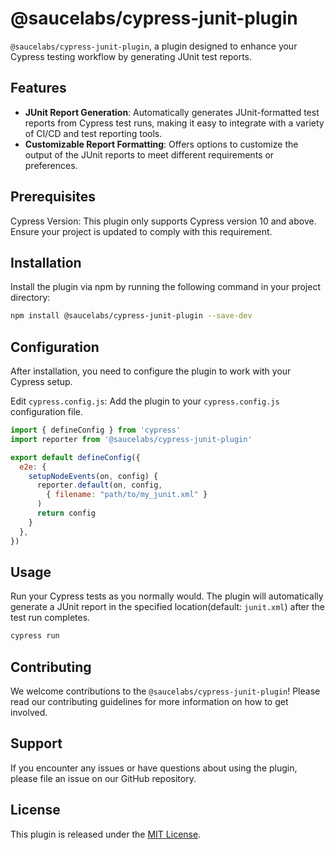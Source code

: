 # @saucelabs/cypress-junit-plugin

`@saucelabs/cypress-junit-plugin`, a plugin designed to enhance your Cypress testing workflow by generating JUnit test reports.

## Features

- **JUnit Report Generation**: Automatically generates JUnit-formatted test reports from Cypress test runs, making it easy to integrate with a variety of CI/CD and test reporting tools.
- **Customizable Report Formatting**: Offers options to customize the output of the JUnit reports to meet different requirements or preferences.

## Prerequisites

Cypress Version: This plugin only supports Cypress version 10 and above. Ensure your project is updated to comply with this requirement.

## Installation

Install the plugin via npm by running the following command in your project directory:

```bash
npm install @saucelabs/cypress-junit-plugin --save-dev
```

## Configuration

After installation, you need to configure the plugin to work with your Cypress setup.

Edit `cypress.config.js`: Add the plugin to your `cypress.config.js` configuration file.

```javascript
import { defineConfig } from 'cypress'
import reporter from '@saucelabs/cypress-junit-plugin'

export default defineConfig({
  e2e: {
    setupNodeEvents(on, config) {
      reporter.default(on, config,
        { filename: "path/to/my_junit.xml" }
      )
      return config
    }
  },
})
```

## Usage

Run your Cypress tests as you normally would. The plugin will automatically generate a JUnit report in the specified location(default: `junit.xml`) after the test run completes.

```bash
cypress run
```

## Contributing

We welcome contributions to the `@saucelabs/cypress-junit-plugin`! Please read our contributing guidelines for more information on how to get involved.

## Support

If you encounter any issues or have questions about using the plugin, please file an issue on our GitHub repository.

## License

This plugin is released under the [MIT License](LICENSE).
